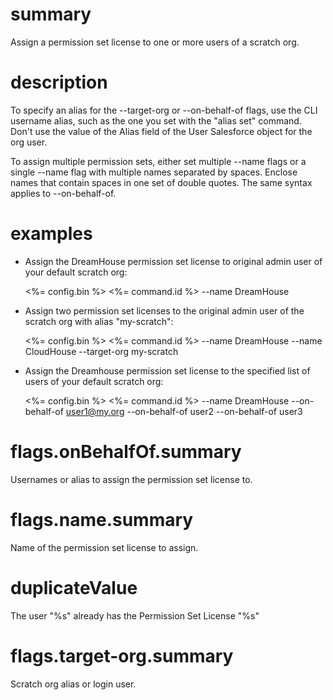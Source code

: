 # summary

Assign a permission set license to one or more users of a scratch org.

# description

To specify an alias for the --target-org or --on-behalf-of flags, use the CLI username alias, such as the one you set with the "alias set" command. Don't use the value of the Alias field of the User Salesforce object for the org user.

To assign multiple permission sets, either set multiple --name flags or a single --name flag with multiple names separated by spaces. Enclose names that contain spaces in one set of double quotes. The same syntax applies to --on-behalf-of.

# examples

- Assign the DreamHouse permission set license to original admin user of your default scratch org:

  <%= config.bin %> <%= command.id %> --name DreamHouse

- Assign two permission set licenses to the original admin user of the scratch org with alias "my-scratch":

  <%= config.bin %> <%= command.id %> --name DreamHouse --name CloudHouse --target-org my-scratch

- Assign the Dreamhouse permission set license to the specified list of users of your default scratch org:

  <%= config.bin %> <%= command.id %> --name DreamHouse --on-behalf-of user1@my.org --on-behalf-of user2 --on-behalf-of user3

# flags.onBehalfOf.summary

Usernames or alias to assign the permission set license to.

# flags.name.summary

Name of the permission set license to assign.

# duplicateValue

The user "%s" already has the Permission Set License "%s"

# flags.target-org.summary

Scratch org alias or login user.
